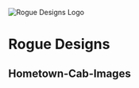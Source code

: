 ![Rogue Designs Logo](https://storage.googleapis.com/stiles-images/RogueLogo-256x158.png)

# Rogue Designs

## Hometown-Cab-Images
